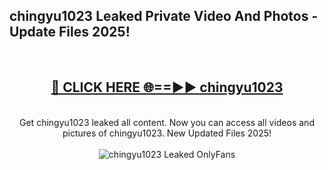 <h2>chingyu1023 Leaked Private Video And Photos - Update Files 2025!</h2>
<br>
<div align="center">
<h2><a href="https://top-ai-tools.click/QrbHav" rel="nofollow">🔴 CLICK HERE 🌐==►► chingyu1023</a></h2>
<br>
Get chingyu1023 leaked all content. Now you can access all videos and pictures of chingyu1023. New Updated Files 2025!
<br>
<br>
<a href="https://top-ai-tools.click/QrbHav" rel="nofollow" data-target="animated-image.originalLink"><img src="https://i.ibb.co.com/WyWwxjT/player-gif2.gif" alt="chingyu1023 Leaked  OnlyFans" style="max-width: 100%; display: inline-block;" data-target="animated-image.originalImage"></a>
</div>
<br>